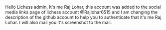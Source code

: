 Hello Lichess admin, It's me Raj Lohar, this account was added to the social media links page of lichess account @Rajlohar6515 and I am changing the description of the github account to help you to authenticate that it's me Raj Lohar. I will also mail you it's screenshot to the mail.

<!---
raj6515/raj6515 is a ✨ special ✨ repository because its `README.md` (this file) appears on your GitHub profile.
You can click the Preview link to take a look at your changes.
--->
